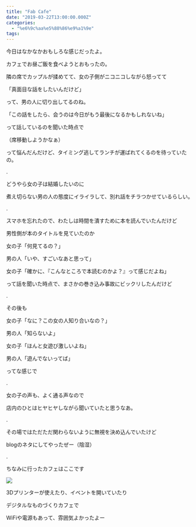 ```yaml
---
title: "Fab Cafe"
date: "2019-03-22T13:00:00.000Z"
categories: 
  - "%e6%9c%aa%e5%88%86%e9%a1%9e"
tags: 
---
```


今日はなかなかおもしろな感じだったよ。

カフェでお昼ご飯を食べようとおもったの。

隣の席でカップルが揉めてて、女の子側がニコニコしながら怒ってて

「真面目な話をしたいんだけど」

って、男の人に切り出してるのね。

「この話をしたら、会うのは今日がもう最後になるかもしれないね」

って話しているのを聞いた時点で

（席移動しようかなぁ）

って悩んだんだけど、タイミング逃してランチが運ばれてくるのを待っていたの。

.

どうやら女の子は結婚したいのに

煮え切らない男の人の態度にイライラして、別れ話をチラつかせているらしい。

.

スマホを忘れたので、わたしは時間を潰すために本を読んでいたんだけど

男性側が本のタイトルを見ていたのか

女の子「何見てるの？」

男の人「いや、すごいなあと思って」

女の子「確かに、『こんなところで本読むのかよ？』って感じだよね」

って話を聞いた時点で、まさかの巻き込み事故にビックリしたんだけど

.

その後も

女の子「なに？この女の人知り合いなの？」

男の人「知らないよ」

女の子「ほんと女遊び激しいよね」

男の人「遊んでないってば」

ってな感じで

.

女の子の声も、よく通る声なので

店内のひとはヒヤヒヤしながら聞いていたと思うなあ。

.

その場ではただただ関わらないように無視を決め込んでいたけど

blogのネタにしてやったぜー（陰湿）

.

ちなみに行ったカフェはここです

![](images/2019-03-23-19-08-524218650180309182938.jpg)

3Dプリンターが使えたり、イベントを開いていたり

デジタルなものづくりカフェで

WiFiや電源もあって、雰囲気よかったよー
